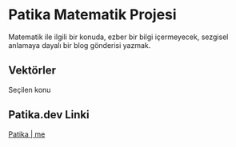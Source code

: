 # Patika Matematik Projesi
Matematik ile ilgili bir konuda, ezber bir bilgi içermeyecek, sezgisel anlamaya dayalı bir blog gönderisi yazmak.
## Vektörler
Seçilen konu
## Patika.dev Linki
[Patika | me](https://app.patika.dev/erdox)
